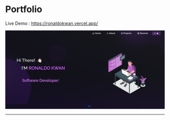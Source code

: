 # Portfolio

Live Demo : https://ronaldokwan.vercel.app/

[![portfolio](./images/portfolio.png)](https://ronaldokwan.vercel.app/)

---
